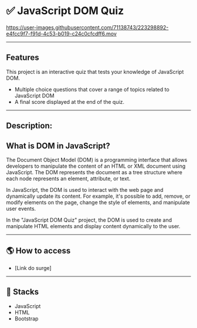 #  ✅ JavaScript DOM Quiz

https://user-images.githubusercontent.com/71138743/223298892-e4fcc9f7-f91d-4c53-b019-c24c0cfcdff6.mov

---

## Features


This project is an interactive quiz that tests your knowledge of JavaScript DOM.

- Multiple choice questions that cover a range of topics related to JavaScript DOM
- A final score displayed at the end of the quiz.

---

## Description:


## What is DOM in JavaScript?

The Document Object Model (DOM) is a programming interface that allows developers to manipulate the content of an HTML or XML document using JavaScript. The DOM represents the document as a tree structure where each node represents an element, attribute, or text.

In JavaScript, the DOM is used to interact with the web page and dynamically update its content. For example, it's possible to add, remove, or modify elements on the page, change the style of elements, and manipulate user events.

In the "JavaScript DOM Quiz" project, the DOM is used to create and manipulate HTML elements and display content dynamically to the user.

---

## 🌎 How to access

- [Link do surge]

---

## 🚀 Stacks

-   JavaScript
-   HTML
-   Bootstrap
